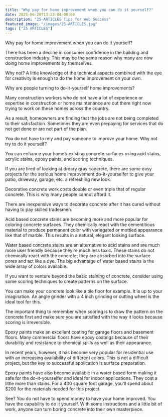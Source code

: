 ```yaml
---
title: "Why pay for home improvement when you can do it yourself?"
date: 2025-06-20T13:23:04-08:00
description: "25-ARTICLES Tips for Web Success"
featured_image: "/images/25-ARTICLES.jpg"
tags: ["25 ARTICLES"]
---
```


Why pay for home improvement when you can do it yourself?

There has been a decline in consumer confidence in the building and construction industry. This may be the same reason why many are now doing home improvements by themselves. 

Why not? A little knowledge of the technical aspects combined with the eye for creativity is enough to do the home improvement on your own.

Why are people turning to do-it-yourself home improvements?

Many construction workers who do not have a lot of experience or expertise in construction or home maintenance are out there right now trying to work on these homes across the country. 

As a result, homeowners are finding that the jobs are not being completed to their satisfaction. Sometimes they are even prepaying for services that do not get done or are not part of the plan.

You do not have to rely and pay someone to improve your home. Why not try to do it yourself?

You can enhance your home’s existing concrete surfaces using acid stains, acrylic stains, epoxy paints, and scoring techniques. 

If you are tired of looking at dreary gray concrete, there are some easy projects for the serious home improvement do-it-yourselfer to give your patio, driveway, garage, etc. a refreshing new look. 

Decorative concrete work costs double or even triple that of regular concrete. This is why many people cannot afford it. 

There are inexpensive ways to decorate concrete after it has cured without having to pay skilled tradesmen. 

Acid based concrete stains are becoming more and more popular for coloring concrete surfaces. They chemically react with the cementitious material to produce permanent color with variegated or mottled appearance like that of marble. This results in a natural, elegant looking surface. 

Water based concrete stains are an alternative to acid stains and are much more user friendly because they’re much less toxic. These stains do not chemically react with the concrete; they are absorbed into the surface pores and act like a dye. The big advantage of water based stains is the wide array of colors available. 

If you want to venture beyond the basic staining of concrete, consider using some scoring techniques to create patterns on the surface. 

You can make your concrete look like a tile floor for example. It is up to your imagination. An angle grinder with a 4 inch grinding or cutting wheel is the ideal tool for this. 

The important thing to remember when scoring is to draw the pattern on the concrete first and make sure you are satisfied with the way it looks because scoring is irreversible. 

Epoxy paints make an excellent coating for garage floors and basement floors. Many commercial floors have epoxy coatings because of their durability and resistance to chemical spills as well as their appearance. 

In recent years, however, it has become very popular for residential use with an increasing availability of different colors. This is not a difficult project, but the key to successful application is surface preparation. 

Epoxy paints have also become available in a water based form making it safe for the do-it-yourselfer and ideal for indoor applications. They cost a little more than stains. For a 400 square foot garage, you’ll spend about $200 for the materials needed for this project.

See? You do not have to spend money to have your home improved. You have the capability to do it yourself. With some instructions and a little bit of work, anyone can turn boring concrete into their own masterpiece.






